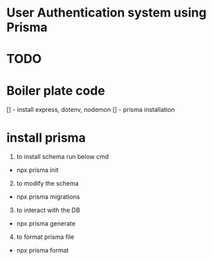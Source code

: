 # User Authentication system using Prisma

# TODO


# Boiler plate code

[] -  install express, dotenv, nodemon
[] - prisma installation

# install prisma
1. to install schema run below cmd
-  npx prisma init
2. to modify the schema
-  npx prisma migrations
3. to interact with the DB
- npx prisma generate
4. to format prisma file
- npx prisma format
